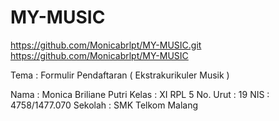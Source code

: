 # MY-MUSIC

https://github.com/Monicabrlpt/MY-MUSIC.git
https://github.com/Monicabrlpt/MY-MUSIC

Tema : Formulir Pendaftaran ( Ekstrakurikuler Musik )

Nama      : Monica Briliane Putri
Kelas     : XI RPL 5
No. Urut  : 19
NIS       : 4758/1477.070
Sekolah   : SMK Telkom Malang
